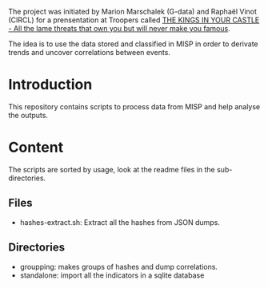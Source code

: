 The project was initiated by Marion Marschalek (G-data) and Raphaël Vinot (CIRCL) for a prensentation at Troopers called
[THE KINGS IN YOUR CASTLE - All the lame threats that own you but will never make you famous](https://www.troopers.de/events/troopers16/599_the_kings_in_your_castle_-_all_the_lame_threats_that_own_you_but_will_never_make_you_famous/).

The idea is to use the data stored and classified in MISP in order to derivate trends and uncover correlations between events.

# Introduction

This repository contains scripts to process data from MISP and help analyse the outputs.


# Content

The scripts are sorted by usage, look at the readme files in the sub-directories.


## Files

* hashes-extract.sh: Extract all the hashes from JSON dumps.

## Directories

* groupping: makes groups of hashes and dump correlations.
* standalone: import all the indicators in a sqlite database
